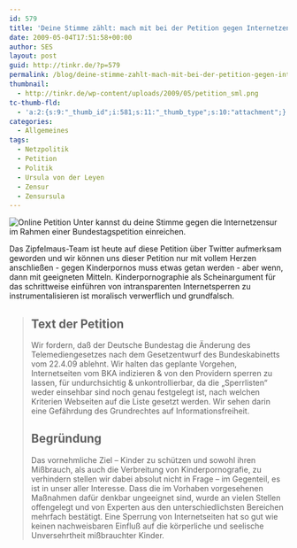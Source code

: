 ```yaml
---
id: 579
title: 'Deine Stimme zählt: mach mit bei der Petition gegen Internetzensur'
date: 2009-05-04T17:51:58+00:00
author: SES
layout: post
guid: http://tinkr.de/?p=579
permalink: /blog/deine-stimme-zahlt-mach-mit-bei-der-petition-gegen-internetzensur/
thumbnail:
  - http://tinkr.de/wp-content/uploads/2009/05/petition_sml.png
tc-thumb-fld:
  - 'a:2:{s:9:"_thumb_id";i:581;s:11:"_thumb_type";s:10:"attachment";}'
categories:
  - Allgemeines
tags:
  - Netzpolitik
  - Petition
  - Politik
  - Ursula von der Leyen
  - Zensur
  - Zensursula
---
```

<img loading="lazy" class="aligncenter size-full wp-image-580" title="Online Petition" src="/assets/2009/05/petition.png" alt="Online Petition" width="503" height="225" srcset="/assets/2009/05/petition.png 503w, /assets/2009/05/petition-300x134.png 300w" sizes="(max-width: 503px) 100vw, 503px" />
Unter <https://epetitionen.bundestag.de/index.php?action=petition;sa=details;petition=3860> kannst du deine Stimme gegen die Internetzensur im Rahmen einer Bundestagspetition einreichen.

Das Zipfelmaus-Team ist heute auf diese Petition über Twitter aufmerksam geworden und wir können uns dieser Petition nur mit vollem Herzen anschließen - gegen Kinderpornos muss etwas getan werden - aber wenn, dann mit geeigneten Mitteln. Kinderpornographie als Scheinargument für das schrittweise einführen von intransparenten Internetsperren zu instrumentalisieren ist moralisch verwerflich und grundfalsch.

> ## Text der Petition
>
> <div class="normaltext">
>   Wir fordern, daß der Deutsche Bundestag die Änderung des Telemediengesetzes nach dem Gesetzentwurf des Bundeskabinetts vom 22.4.09 ablehnt. Wir halten das geplante Vorgehen, Internetseiten vom BKA indizieren & von den Providern sperren zu lassen, für undurchsichtig & unkontrollierbar, da die &#8222;Sperrlisten&#8220; weder einsehbar sind noch genau festgelegt ist, nach welchen Kriterien Webseiten auf die Liste gesetzt werden. Wir sehen darin eine Gefährdung des Grundrechtes auf Informationsfreiheit.
> </div>
>
> ## Begründung
>
> <div class="normaltext">
>   Das vornehmliche Ziel – Kinder zu schützen und sowohl ihren Mißbrauch, als auch die Verbreitung von Kinderpornografie, zu verhindern stellen wir dabei absolut nicht in Frage – im Gegenteil, es ist in unser aller Interesse. Dass die im Vorhaben vorgesehenen Maßnahmen dafür denkbar ungeeignet sind, wurde an vielen Stellen offengelegt und von Experten aus den unterschiedlichsten Bereichen mehrfach bestätigt. Eine Sperrung von Internetseiten hat so gut wie keinen nachweisbaren Einfluß auf die körperliche und seelische Unversehrtheit mißbrauchter Kinder.
> </div>
